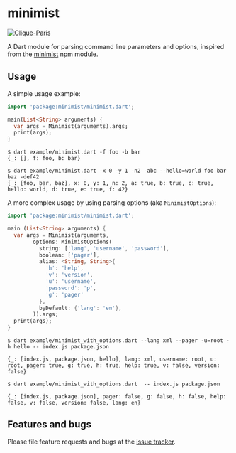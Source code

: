 # minimist

[![Clique-Paris](https://circleci.com/gh/Clique-Paris/minimist.svg?style=svg)](https://app.circleci.com/pipelines/github/Clique-Paris/minimist)

A Dart module for parsing command line parameters and options, inspired from the [minimist](https://www.npmjs.com/package/minimist) npm module.

## Usage

A simple usage example:

```dart
import 'package:minimist/minimist.dart';

main(List<String> arguments) {
  var args = Minimist(arguments).args;
  print(args);
}
```

```shell
$ dart example/minimist.dart -f foo -b bar
{_: [], f: foo, b: bar}

$ dart example/minimist.dart -x 0 -y 1 -n2 -abc --hello=world foo bar baz -def42
{_: [foo, bar, baz], x: 0, y: 1, n: 2, a: true, b: true, c: true, hello: world, d: true, e: true, f: 42}
```

A more complex usage by using parsing options (aka `MinimistOptions`):

```dart
import 'package:minimist/minimist.dart';

main (List<String> arguments) {
  var args = Minimist(arguments,
        options: MinimistOptions(
          string: ['lang', 'username', 'password'],
          boolean: ['pager'],
          alias: <String, String>{
            'h': 'help',
            'v': 'version',
            'u': 'username',
            'password': 'p',
            'g': 'pager'
          },
          byDefault: {'lang': 'en'},
        )).args;
  print(args);
}
```

```shell
$ dart example/minimist_with_options.dart --lang xml --pager -u=root -h hello -- index.js package.json

{_: [index.js, package.json, hello], lang: xml, username: root, u: root, pager: true, g: true, h: true, help: true, v: false, version: false}
```

```shell
$ dart example/minimist_with_options.dart  -- index.js package.json

{_: [index.js, package.json], pager: false, g: false, h: false, help: false, v: false, version: false, lang: en}
```

## Features and bugs

Please file feature requests and bugs at the [issue tracker][tracker].

[tracker]: https://github.com/Clique-Paris/minimist/issues

